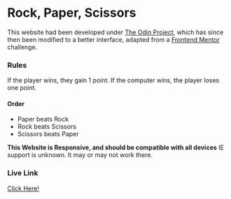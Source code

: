 # Rock, Paper, Scissors
This website had been developed under [The Odin Project](https://theodinproject.com), which has since then been modified to a better interface, adapted from a [Frontend Mentor](https://www.frontendmentor.io) challenge.

### Rules

If the player wins, they gain 1 point. If the computer wins, the player loses one point.

#### Order

- Paper beats Rock
- Rock beats Scissors
- Scissors beats Paper

**This Website is Responsive, and should be compatible with all devices**
IE support is unknown. It may or may not work there.

### Live Link
[Click Here!](https://raurosaur.github.io/rock-paper-scissors)